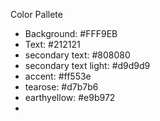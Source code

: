 Color Pallete
- Background: #FFF9EB
- Text: #212121
- secondary text: #808080
- secondary text light: #d9d9d9
- accent: #ff553e
- tearose: #d7b7b6
- earthyellow: #e9b972
- 